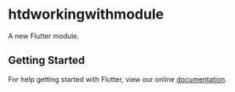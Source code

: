 # htdworkingwithmodule

A new Flutter module.

## Getting Started

For help getting started with Flutter, view our online
[documentation](https://flutter.dev/).
